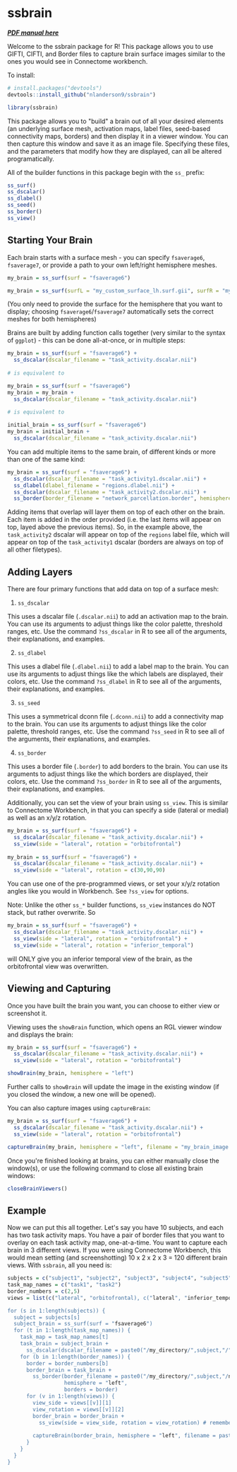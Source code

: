 ssbrain
================

***[PDF manual
here](https://github.com/nlanderson9/ssbrain/blob/main/docs/ssbrain_0.1.0.pdf)***

Welcome to the ssbrain package for R! This package allows you to use GIFTI, CIFTI, and Border files to capture brain surface images similar to the ones you would see in Connectome workbench.

To install:

``` r
# install.packages("devtools")
devtools::install_github("nlanderson9/ssbrain")
```

``` r
library(ssbrain)
```

This package allows you to "build" a brain out of all your desired elements (an underlying surface mesh, activation maps, label files, seed-based connectivity maps, borders) and then display it in a viewer window. You can then capture this window and save it as an image file. Specifying these files, and the parameters that modify how they are displayed, can all be altered programatically.

All of the builder functions in this package begin with the `ss_` prefix:

``` r
ss_surf()
ss_dscalar()
ss_dlabel()
ss_seed()
ss_border()
ss_view()
```

## Starting Your Brain

Each brain starts with a surface mesh - you can specify `fsaverage6`, `fsaverage7`, or provide a path to your own left/right hemisphere meshes.

``` r
my_brain = ss_surf(surf = "fsaverage6")

my_brain = ss_surf(surfL = "my_custom_surface_lh.surf.gii", surfR = "my_custom_surface_rh.surf.gii")
```

(You only need to provide the surface for the hemisphere that you want to display; choosing `fsaverage6`/`fsaverage7` automatically sets the correct meshes for both hemispheres)


Brains are built by adding function calls together (very similar to the syntax of `ggplot`) - this can be done all-at-once, or in multiple steps:

``` r 
my_brain = ss_surf(surf = "fsaverage6") + 
  ss_dscalar(dscalar_filename = "task_activity.dscalar.nii")
  
# is equivalent to

my_brain = ss_surf(surf = "fsaverage6")
my_brain = my_brain +
  ss_dscalar(dscalar_filename = "task_activity.dscalar.nii")
  
# is equivalent to

initial_brain = ss_surf(surf = "fsaverage6")
my_brain = initial_brain + 
  ss_dscalar(dscalar_filename = "task_activity.dscalar.nii")
```

You can add multiple items to the same brain, of different kinds or more than one of the same kind:

``` r 
my_brain = ss_surf(surf = "fsaverage6") + 
  ss_dscalar(dscalar_filename = "task_activity1.dscalar.nii") + 
  ss_dlabel(dlabel_filename = "regions.dlabel.nii") + 
  ss_dscalar(dscalar_filename = "task_activity2.dscalar.nii") +
  ss_border(border_filename = "network_parcellation.border", hemisphere = "left")
```

Adding items that overlap will layer them on top of each other on the brain. Each item is added in the order provided (i.e. the last items will appear on top, layed above the previous items). So, in the example above, the `task_activity2` dscalar will appear on top of the `regions` label file, which will appear on top of the `task_activity1` dscalar (borders are always on top of all other filetypes).

## Adding Layers

There are four primary functions that add data on top of a surface mesh:

1. `ss_dscalar`

This uses a dscalar file (`.dscalar.nii`) to add an activation map to the brain. You can use its arguments to adjust things like the color palette, threshold ranges, etc. Use the command `?ss_dscalar` in R to see all of the arguments, their explanations, and examples.

2. `ss_dlabel`

This uses a dlabel file (`.dlabel.nii`) to add a label map to the brain. You can use its arguments to adjust things like the which labels are displayed, their colors, etc. Use the command `?ss_dlabel` in R to see all of the arguments, their explanations, and examples.

3. `ss_seed`

This uses a symmetrical dconn file (`.dconn.nii`) to add a connectivity map to the brain. You can use its arguments to adjust things like the color palette, threshold ranges, etc. Use the command `?ss_seed` in R to see all of the arguments, their explanations, and examples.

4. `ss_border`

This uses a border file (`.border`) to add borders to the brain. You can use its arguments to adjust things like the which borders are displayed, their colors, etc. Use the command `?ss_border` in R to see all of the arguments, their explanations, and examples.


Additionally, you can set the view of your brain using `ss_view`. This is similar to Connectome Workbench, in that you can specify a side (lateral or medial) as well as an x/y/z rotation.

``` r
my_brain = ss_surf(surf = "fsaverage6") + 
  ss_dscalar(dscalar_filename = "task_activity.dscalar.nii") + 
  ss_view(side = "lateral", rotation = "orbitofrontal")
  
my_brain = ss_surf(surf = "fsaverage6") + 
  ss_dscalar(dscalar_filename = "task_activity.dscalar.nii") + 
  ss_view(side = "lateral", rotation = c(30,90,90)
```

You can use one of the pre-programmed views, or set your x/y/z rotation angles like you would in Workbench. See `?ss_view` for options.

Note: Unlike the other `ss_*` builder functions, `ss_view` instances do NOT stack, but rather overwrite. So

``` r
my_brain = ss_surf(surf = "fsaverage6") + 
  ss_dscalar(dscalar_filename = "task_activity.dscalar.nii") + 
  ss_view(side = "lateral", rotation = "orbitofrontal") +
  ss_view(side = "lateral", rotation = "inferior_temporal")
```
will ONLY give you an inferior temporal view of the brain, as the orbitofrontal view was overwritten.

## Viewing and Capturing

Once you have built the brain you want, you can choose to either view or screenshot it.

Viewing uses the `showBrain` function, which opens an RGL viewer window and displays the brain:

``` r
my_brain = ss_surf(surf = "fsaverage6") + 
  ss_dscalar(dscalar_filename = "task_activity.dscalar.nii") + 
  ss_view(side = "lateral", rotation = "orbitofrontal")

showBrain(my_brain, hemisphere = "left")
```

Further calls to `showBrain` will update the image in the existing window (if you closed the window, a new one will be opened).

You can also capture images using `captureBrain`:

``` r
my_brain = ss_surf(surf = "fsaverage6") + 
  ss_dscalar(dscalar_filename = "task_activity.dscalar.nii") + 
  ss_view(side = "lateral", rotation = "orbitofrontal")

captureBrain(my_brain, hemisphere = "left", filename = "my_brain_image.png")
```

Once you're finished looking at brains, you can either manually close the window(s), or use the following command to close all existing brain windows:
``` r
closeBrainViewers()
```

## Example

Now we can put this all together. Let's say you have 10 subjects, and each has two task activity maps. You have a pair of border files that you want to overlay on each task activity map, one-at-a-time. You want to capture each brain in 3 different views. If you were using Connectome Workbench, this would mean setting (and screenshotting) 10 x 2 x 2 x 3 = 120 different brain views. With `ssbrain`, all you need is:

``` r 
subjects = c("subject1", "subject2", "subject3", "subject4", "subject5", "subject6", "subject7", "subject8", "subject9", "subject10")
task_map_names = c("task1", "task2")
border_numbers = c(2,5)
views = list(c("lateral", "orbitofrontal), c("lateral", "inferior_temporal"), c("medial", "orbitofrontal")

for (s in 1:length(subjects)) {
  subject = subjects[s]
  subject_brain = ss_surf(surf = "fsaverage6")
  for (t in 1:length(task_map_names)) {
    task_map = task_map_names[t]
    task_brain = subject_brain + 
      ss_dscalar(dscalar_filename = paste0("/my_directory/",subject,"/",task_map,".dscalar.nii"))
    for (b in 1:length(border_names)) {
      border = border_numbers[b]
      border_brain = task_brain +
        ss_border(border_filename = paste0("/my_directory/",subject,"/network_parcellation_lh.border",
                  hemisphere = "left",
                  borders = border)
      for (v in 1:length(views)) {
        view_side = views[[v]][1]
        view_rotation = views[[v]][2]
        border_brain = border_brain + 
          ss_view(side = view_side, rotation = view_rotation) # remember, ss_view overwrites previous views, so it's fine to keep updating the same object
        
        captureBrain(border_brain, hemisphere = "left", filename = paste0("/my_output_directory/",subject,"_",task_map,"_",border,"_",view_side,"_",view_rotation,".png"))
      }
    }
  }
}
```
